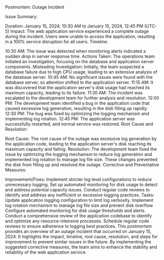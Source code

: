 Postmortem: Outage Incident

Issue Summary:

Duration: January 15, 2024, 10:30 AM to January 15, 2024, 12:45 PM (UTC-5)
Impact: The web application service experienced a complete outage during the incident. Users were unable to access the application, resulting in a 100% service disruption for all users.
Timeline:

10:30 AM: The issue was detected when monitoring alerts indicated a sudden drop in server response time.
Actions Taken: The operations team initiated an investigation, focusing on the database and application server components.
Misleading Investigation: Initially, the team suspected a database failure due to high CPU usage, leading to an extensive analysis of the database server.
10:45 AM: No significant issues were found with the database server, so attention shifted to the application server.
11:15 AM: It was discovered that the application server's disk usage had reached its maximum capacity, leading to its failure.
11:30 AM: The incident was escalated to the development team for further analysis and resolution.
12:00 PM: The development team identified a bug in the application code that caused excessive log generation, resulting in the disk filling up rapidly.
12:30 PM: The bug was fixed by optimizing the logging mechanism and implementing log rotation.
12:45 PM: The application server was successfully restarted, and normal service was restored.
Root Cause and Resolution:

Root Cause: The root cause of the outage was excessive log generation by the application code, leading to the application server's disk reaching its maximum capacity and failing.
Resolution: The development team fixed the issue by optimizing the logging mechanism to reduce log generation and implemented log rotation to manage log file size. These changes prevented the disk from filling up and resolved the outage.
Corrective and Preventative Measures:

Improvement/Fixes:
Implement stricter log level configurations to reduce unnecessary logging.
Set up automated monitoring for disk usage to detect and address potential capacity issues.
Conduct regular code reviews to identify and address any inefficient or excessive logging practices.
Tasks:
Update application logging configuration to limit log verbosity.
Implement log rotation mechanism to manage log file size and prevent disk overflow.
Configure automated monitoring for disk usage thresholds and alerts.
Conduct a comprehensive review of the application codebase to identify and optimize any resource-intensive processes.
Schedule regular code reviews to ensure adherence to logging best practices.
This postmortem provides an overview of an outage incident that occurred on January 15, 2024. It highlights the impact, timeline, root cause, resolution, and steps for improvement to prevent similar issues in the future. By implementing the suggested corrective measures, the team aims to enhance the stability and reliability of the web application service.

